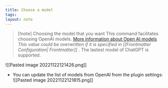 ```yaml
---
title: Choose a model
tags: 
layout: note 
---
```

> [!note] Choosing the model that you want
> This command facilitates choosing OpenAI models. [More information about Open AI models](https://beta.openai.com/docs/models/overview)
> *This value could be overwritten if it is specified in [[Frontmatter Configuration| Frontmatter]]* .
> The lastest model of ChatGPT is supported.  


![[Pasted image 20221122121426.png]]


- You can update the list of models from OpenAI from the plugin settings: 
![[Pasted image 20221122121815.png]]